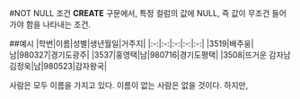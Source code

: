 #NOT NULL 조건
**CREATE** 구문에서, 특정 컬럼의 값에 NULL, 즉 값이 무조건 들어가야 함을 나타내는 조건. 

##예시
|학번|이름|성별|생년월일|거주지|
|:-:|:-:|:-:|:-:|:-:|
|3519|배주웅|남|980327|경기도광주|
|3537|홍영택|남|980716|경기도평택|
|3508|뜨거운 감자남 김정욱|남|980523|감자왕국|

사람은 모두 이름을 가지고 있다. 이름이 없는 사람은 없을 것이다. 하지만, 
